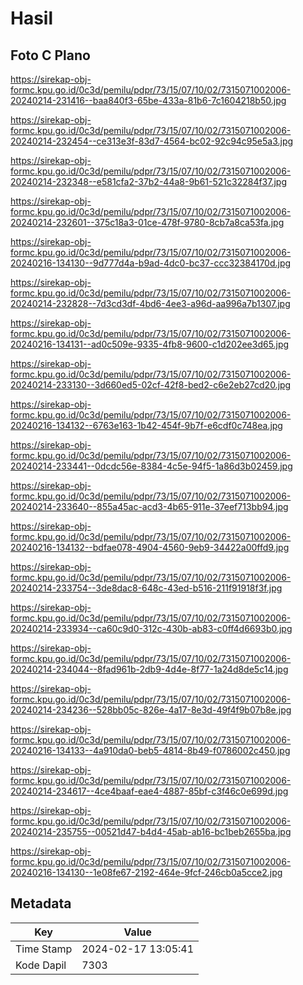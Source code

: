 # Hasil

## Foto C Plano

https://sirekap-obj-formc.kpu.go.id/0c3d/pemilu/pdpr/73/15/07/10/02/7315071002006-20240214-231416--baa840f3-65be-433a-81b6-7c1604218b50.jpg

https://sirekap-obj-formc.kpu.go.id/0c3d/pemilu/pdpr/73/15/07/10/02/7315071002006-20240214-232454--ce313e3f-83d7-4564-bc02-92c94c95e5a3.jpg

https://sirekap-obj-formc.kpu.go.id/0c3d/pemilu/pdpr/73/15/07/10/02/7315071002006-20240214-232348--e581cfa2-37b2-44a8-9b61-521c32284f37.jpg

https://sirekap-obj-formc.kpu.go.id/0c3d/pemilu/pdpr/73/15/07/10/02/7315071002006-20240214-232601--375c18a3-01ce-478f-9780-8cb7a8ca53fa.jpg

https://sirekap-obj-formc.kpu.go.id/0c3d/pemilu/pdpr/73/15/07/10/02/7315071002006-20240216-134130--9d777d4a-b9ad-4dc0-bc37-ccc32384170d.jpg

https://sirekap-obj-formc.kpu.go.id/0c3d/pemilu/pdpr/73/15/07/10/02/7315071002006-20240214-232828--7d3cd3df-4bd6-4ee3-a96d-aa996a7b1307.jpg

https://sirekap-obj-formc.kpu.go.id/0c3d/pemilu/pdpr/73/15/07/10/02/7315071002006-20240216-134131--ad0c509e-9335-4fb8-9600-c1d202ee3d65.jpg

https://sirekap-obj-formc.kpu.go.id/0c3d/pemilu/pdpr/73/15/07/10/02/7315071002006-20240214-233130--3d660ed5-02cf-42f8-bed2-c6e2eb27cd20.jpg

https://sirekap-obj-formc.kpu.go.id/0c3d/pemilu/pdpr/73/15/07/10/02/7315071002006-20240216-134132--6763e163-1b42-454f-9b7f-e6cdf0c748ea.jpg

https://sirekap-obj-formc.kpu.go.id/0c3d/pemilu/pdpr/73/15/07/10/02/7315071002006-20240214-233441--0dcdc56e-8384-4c5e-94f5-1a86d3b02459.jpg

https://sirekap-obj-formc.kpu.go.id/0c3d/pemilu/pdpr/73/15/07/10/02/7315071002006-20240214-233640--855a45ac-acd3-4b65-911e-37eef713bb94.jpg

https://sirekap-obj-formc.kpu.go.id/0c3d/pemilu/pdpr/73/15/07/10/02/7315071002006-20240216-134132--bdfae078-4904-4560-9eb9-34422a00ffd9.jpg

https://sirekap-obj-formc.kpu.go.id/0c3d/pemilu/pdpr/73/15/07/10/02/7315071002006-20240214-233754--3de8dac8-648c-43ed-b516-211f91918f3f.jpg

https://sirekap-obj-formc.kpu.go.id/0c3d/pemilu/pdpr/73/15/07/10/02/7315071002006-20240214-233934--ca60c9d0-312c-430b-ab83-c0ff4d6693b0.jpg

https://sirekap-obj-formc.kpu.go.id/0c3d/pemilu/pdpr/73/15/07/10/02/7315071002006-20240214-234044--8fad961b-2db9-4d4e-8f77-1a24d8de5c14.jpg

https://sirekap-obj-formc.kpu.go.id/0c3d/pemilu/pdpr/73/15/07/10/02/7315071002006-20240214-234236--528bb05c-826e-4a17-8e3d-49f4f9b07b8e.jpg

https://sirekap-obj-formc.kpu.go.id/0c3d/pemilu/pdpr/73/15/07/10/02/7315071002006-20240216-134133--4a910da0-beb5-4814-8b49-f0786002c450.jpg

https://sirekap-obj-formc.kpu.go.id/0c3d/pemilu/pdpr/73/15/07/10/02/7315071002006-20240214-234617--4ce4baaf-eae4-4887-85bf-c3f46c0e699d.jpg

https://sirekap-obj-formc.kpu.go.id/0c3d/pemilu/pdpr/73/15/07/10/02/7315071002006-20240214-235755--00521d47-b4d4-45ab-ab16-bc1beb2655ba.jpg

https://sirekap-obj-formc.kpu.go.id/0c3d/pemilu/pdpr/73/15/07/10/02/7315071002006-20240216-134130--1e08fe67-2192-464e-9fcf-246cb0a5cce2.jpg


## Metadata

| Key        | Value               |
| ---------- | ------------------- |
| Time Stamp | 2024-02-17 13:05:41 |
| Kode Dapil | 7303                |



